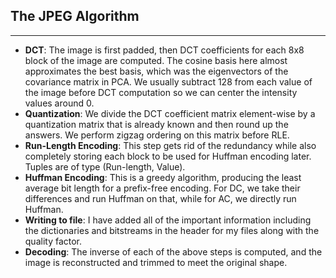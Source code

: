 ## The JPEG Algorithm
---

- **DCT**: The image is first padded, then DCT coefficients for each 8x8 block of the image are computed. The cosine basis here almost approximates the best basis, which was the eigenvectors of the covariance matrix in PCA. We usually subtract 128 from each value of the image before DCT computation so we can center the intensity values around 0.
- **Quantization**: We divide the DCT coefficient matrix element-wise by a quantization matrix that is already known and then round up the answers. We perform zigzag ordering on this matrix before RLE.
- **Run-Length Encoding**: This step gets rid of the redundancy while also completely storing each block to be used for Huffman encoding later. Tuples are of type (Run-length, Value).
- **Huffman Encoding**: This is a greedy algorithm, producing the least average bit length for a prefix-free encoding. For DC, we take their differences and run Huffman on that, while for AC, we directly run Huffman.
- **Writing to file**: I have added all of the important information including the dictionaries and bitstreams in the header for my files along with the quality factor.
- **Decoding**: The inverse of each of the above steps is computed, and the image is reconstructed and trimmed to meet the original shape.
